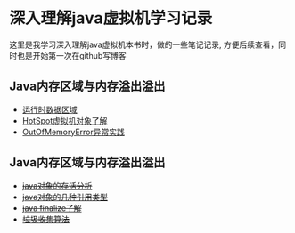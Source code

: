 # 深入理解java虚拟机学习记录
这里是我学习深入理解java虚拟机本书时，做的一些笔记记录, 方便后续查看，同时也是开始第一次在github写博客
## Java内存区域与内存溢出溢出
* [运行时数据区域](catalog/chapter02/2.2.md)
* [HotSpot虚拟机对象了解](catalog/chapter02/2.3.md)
* [OutOfMemoryError异常实践](catalog/chapter02/2.4.md)

## Java内存区域与内存溢出溢出
* ~~[java对象的存活分析](catalog/chapter03/3.1.md)~~
* ~~[java对象的几种引用类型](catalog/chapter03/3.2.md)~~
* ~~[java finalize了解](catalog/chapter03/3.3.md)~~
* ~~[垃圾收集算法](catalog/chapter03/3.4.md)~~